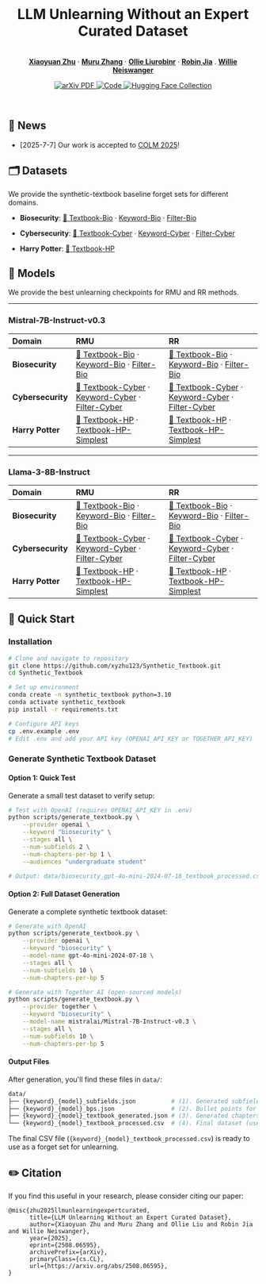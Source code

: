 <br />
<p align="center">
  <h1 align="center">LLM Unlearning Without an Expert Curated Dataset</h1>
  <p align="center">
    <br />
    <a href="https://www.linkedin.com/in/xiaoyuan-zhu-38005a224"><strong>Xiaoyuan Zhu</strong></a>
    ·
    <a href="https://nanami18.github.io/"><strong>Muru Zhang</strong></a>
    ·
    <a href="https://ollieliu.com/"><strong>Ollie Liurobinr</strong></a>
    ·
    <a href="https://robinjia.github.io/"><strong>Robin Jia</strong></a>
    .
    <a href="https://willieneis.github.io/"><strong>Willie Neiswanger</strong></a>
  </p>

  <p align="center">
    <a href='https://arxiv.org/abs/2508.06595'>
      <img src='https://img.shields.io/badge/Paper-PDF-red?style=flat&logo=arXiv&logoColor=red' alt='arXiv PDF'>
    </a>
    <a href='https://github.com/xyzhu123/Synthetic_Textbook'>
      <img src='https://img.shields.io/badge/Github-Code-blue?style=flat&logo=Github' alt='Code'>
    </a>
    <a href='https://huggingface.co/collections/WhyTheMoon/synthetic-textbook-68e72400ca8b4228b720ec60'>
      <img src='https://img.shields.io/badge/HuggingFace-Collection-yellow?style=flat&logo=huggingface' alt='Hugging Face Collection'>
    </a>
  </p>
<br />

## 🎉 News

- [2025-7-7] Our work is accepted to [COLM 2025](https://colmweb.org/)!

## 🗂️ Datasets
We provide the synthetic-textbook baseline forget sets for different domains. 

- **Biosecurity**: [🤗 Textbook-Bio](https://huggingface.co/datasets/WhyTheMoon/textbook_bio) · [Keyword-Bio](https://huggingface.co/datasets/WhyTheMoon/keyword_bio) · [Filter-Bio](https://huggingface.co/datasets/WhyTheMoon/filter_bio)

- **Cybersecurity**: [🤗 Textbook-Cyber](https://huggingface.co/datasets/WhyTheMoon/textbook_cyber) · [Keyword-Cyber](https://huggingface.co/datasets/WhyTheMoon/keyword_cyber) · [Filter-Cyber](https://huggingface.co/datasets/WhyTheMoon/filter_cyber)

- **Harry Potter**: [🤗 Textbook-HP](https://huggingface.co/datasets/WhyTheMoon/textbook_hp)

## 🧩 Models
We provide the best unlearning checkpoints for RMU and RR methods.

---

### Mistral-7B-Instruct-v0.3

| Domain | RMU  | RR  |
|:-------|:----------------|:----------------|
| **Biosecurity** | [🤗 Textbook-Bio](https://huggingface.co/WhyTheMoon/Mistral-7B-Instruct-v0.3_RMU_Textbook-Bio) · [Keyword-Bio](https://huggingface.co/WhyTheMoon/Mistral-7B-Instruct-v0.3_RMU_Keyword-Bio) · [Filter-Bio](https://huggingface.co/WhyTheMoon/Mistral-7B-Instruct-v0.3_RMU_Filter-Bio) | [🤗 Textbook-Bio](https://huggingface.co/WhyTheMoon/Mistral-7B-Instruct-v0.3_RR_Textbook-Bio) · [Keyword-Bio](https://huggingface.co/WhyTheMoon/Mistral-7B-Instruct-v0.3_RR_Keyword-Bio) · [Filter-Bio](https://huggingface.co/WhyTheMoon/Mistral-7B-Instruct-v0.3_RR_Filter-Bio) |
| **Cybersecurity** | [🤗 Textbook-Cyber](https://huggingface.co/WhyTheMoon/Mistral-7B-Instruct-v0.3_RMU_Textbook-Cyber) · [Keyword-Cyber](https://huggingface.co/WhyTheMoon/Mistral-7B-Instruct-v0.3_RMU_Keyword-Cyber) · [Filter-Cyber](https://huggingface.co/WhyTheMoon/Mistral-7B-Instruct-v0.3_RMU_Filter-Cyber) | [🤗 Textbook-Cyber](https://huggingface.co/WhyTheMoon/Mistral-7B-Instruct-v0.3_RR_Textbook-Cyber) · [Keyword-Cyber](https://huggingface.co/WhyTheMoon/Mistral-7B-Instruct-v0.3_RR_Keyword-Cyber) · [Filter-Cyber](https://huggingface.co/WhyTheMoon/Mistral-7B-Instruct-v0.3_RR_Filter-Cyber) |
| **Harry Potter** | [🤗 Textbook-HP](https://huggingface.co/WhyTheMoon/Mistral-7B-Instruct-v0.3_RMU_Textbook-HP) · [Textbook-HP-Simplest](https://huggingface.co/WhyTheMoon/Mistral-7B-Instruct-v0.3_RMU_Textbook-HP-Simplest) | [🤗 Textbook-HP](https://huggingface.co/WhyTheMoon/Mistral-7B-Instruct-v0.3_RR_Textbook-HP) · [Textbook-HP-Simplest](https://huggingface.co/WhyTheMoon/Mistral-7B-Instruct-v0.3_RR_Textbook-HP-Simplest) |

---

### Llama-3-8B-Instruct

| Domain | RMU  | RR  |
|:-------|:----------------|:----------------|
| **Biosecurity** | [🤗 Textbook-Bio](https://huggingface.co/WhyTheMoon/Llama-3-8B-Instruct_RMU_Textbook-Bio) · [Keyword-Bio](https://huggingface.co/WhyTheMoon/Llama-3-8B-Instruct_RMU_Keyword-Bio) · [Filter-Bio](https://huggingface.co/WhyTheMoon/Llama-3-8B-Instruct_RMU_Filter-Bio) | [🤗 Textbook-Bio](https://huggingface.co/WhyTheMoon/Llama-3-8B-Instruct_RR_Textbook-Bio) · [Keyword-Bio](https://huggingface.co/WhyTheMoon/Llama-3-8B-Instruct_RR_Keyword-Bio) · [Filter-Bio](https://huggingface.co/WhyTheMoon/Llama-3-8B-Instruct_RR_Filter-Bio) |
| **Cybersecurity** | [🤗 Textbook-Cyber](https://huggingface.co/WhyTheMoon/Llama-3-8B-Instruct_RMU_Textbook-Cyber) · [Keyword-Cyber](https://huggingface.co/WhyTheMoon/Llama-3-8B-Instruct_RMU_Keyword-Cyber) · [Filter-Cyber](https://huggingface.co/WhyTheMoon/Llama-3-8B-Instruct_RMU_Filter-Cyber) | [🤗 Textbook-Cyber](https://huggingface.co/WhyTheMoon/Llama-3-8B-Instruct_RR_Textbook-Cyber) · [Keyword-Cyber](https://huggingface.co/WhyTheMoon/Llama-3-8B-Instruct_RR_Keyword-Cyber) · [Filter-Cyber](https://huggingface.co/WhyTheMoon/Llama-3-8B-Instruct_RR_Filter-Cyber) |
| **Harry Potter** | [🤗 Textbook-HP](https://huggingface.co/WhyTheMoon/Llama-3-8B-Instruct_RMU_Textbook-HP) · [Textbook-HP-Simplest](https://huggingface.co/WhyTheMoon/Llama-3-8B-Instruct_RMU_Textbook-HP-Simplest) | [🤗 Textbook-HP](https://huggingface.co/WhyTheMoon/Llama-3-8B-Instruct_RR_Textbook-HP) · [Textbook-HP-Simplest](https://huggingface.co/WhyTheMoon/Llama-3-8B-Instruct_RR_Textbook-HP-Simplest) |


## 🔧 Quick Start
### Installation
``` bash
# Clone and navigate to repository
git clone https://github.com/xyzhu123/Synthetic_Textbook.git
cd Synthetic_Textbook

# Set up environment
conda create -n synthetic_textbook python=3.10
conda activate synthetic_textbook
pip install -r requirements.txt

# Configure API keys
cp .env.example .env
# Edit .env and add your API key (OPENAI_API_KEY or TOGETHER_API_KEY)
```
### Generate Synthetic Textbook Dataset
#### Option 1: Quick Test
Generate a small test dataset to verify setup:
``` bash
# Test with OpenAI (requires OPENAI_API_KEY in .env)
python scripts/generate_textbook.py \
    --provider openai \
    --keyword "biosecurity" \
    --stages all \
    --num-subfields 2 \
    --num-chapters-per-bp 1 \
    --audiences "undergraduate student"

# Output: data/biosecurity_gpt-4o-mini-2024-07-18_textbook_processed.csv
```
#### Option 2: Full Dataset Generation
Generate a complete synthetic textbook dataset:
```bash
# Generate with OpenAI
python scripts/generate_textbook.py \
    --provider openai \
    --keyword "biosecurity" \
    --model-name gpt-4o-mini-2024-07-18 \
    --stages all \
    --num-subfields 10 \
    --num-chapters-per-bp 5

# Generate with Together AI (open-sourced models)
python scripts/generate_textbook.py \
    --provider together \
    --keyword "biosecurity" \
    --model-name mistralai/Mistral-7B-Instruct-v0.3 \
    --stages all \
    --num-subfields 10 \
    --num-chapters-per-bp 5
```
#### Output Files
After generation, you'll find these files in `data/`:
``` bash
data/
├── {keyword}_{model}_subfields.json          # (1). Generated subfields
├── {keyword}_{model}_bps.json                # (2). Bullet points for all subfield-audience combinations
├── {keyword}_{model}_textbook_generated.json # (3). Generated chapters
└── {keyword}_{model}_textbook_processed.csv  # (4). Final dataset (use for unlearning)
```
The final CSV file (`{keyword}_{model}_textbook_processed.csv`) is ready to use as a forget set for unlearning. 

## ✏️ Citation
If you find this useful in your research, please consider citing our paper:
```
@misc{zhu2025llmunlearningexpertcurated,
      title={LLM Unlearning Without an Expert Curated Dataset}, 
      author={Xiaoyuan Zhu and Muru Zhang and Ollie Liu and Robin Jia and Willie Neiswanger},
      year={2025},
      eprint={2508.06595},
      archivePrefix={arXiv},
      primaryClass={cs.CL},
      url={https://arxiv.org/abs/2508.06595}, 
}
```
